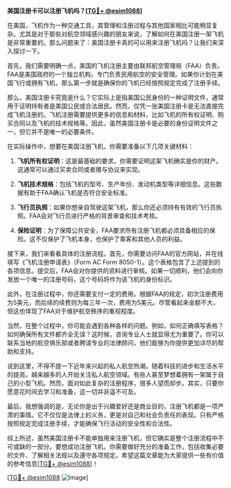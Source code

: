 **美国注册卡可以注册飞机吗？[[TG💪+ @esim1088](https://t.me/s/esim1088)]**

在美国，飞机作为一种交通工具，其管理和注册过程与其他国家相比可能稍显复杂。尤其是对于那些对航空领域感兴趣的朋友来说，了解如何在美国注册一架飞机是非常重要的。那么问题来了：美国注册卡真的可以用来注册飞机吗？让我们来深入探讨一下。

首先，我们需要明确一点，美国的飞机注册主要由联邦航空管理局（FAA）负责。FAA是美国政府的一个独立机构，专门负责民用航空的安全管理。如果你计划在美国飞行或拥有飞机，那么第一步就是确保你的飞机已经按照规定完成了注册手续。

那么，美国注册卡究竟是什么？它实际上是指美国公民身份的一种证明文件，通常用于证明持有者是美国公民或合法居民。然而，仅凭一张美国注册卡是无法直接完成飞机注册的。飞机注册需要提供更多的信息和材料，比如飞机的所有权证明、购买合同以及飞机的技术规格等。因此，虽然美国注册卡是必要的身份证明文件之一，但它并不是唯一的必要条件。

在实际操作中，想要在美国注册飞机，你需要准备以下几项关键材料：

1. **飞机所有权证明**：这是最基础的要求。你需要证明这架飞机确实是你的财产。这通常可以通过买卖合同或者赠与协议来实现。

2. **飞机技术规格**：包括飞机的型号、生产年份、发动机类型等详细信息。这些数据有助于FAA确认飞机是否符合安全标准。

3. **飞行员执照**：如果你想亲自驾驶这架飞机，那么你还必须持有有效的飞行员执照。FAA会对飞行员进行严格的背景审查和技术考核。

4. **保险证明**：为了保障公共安全，FAA要求所有注册飞机都必须具备相应的保险。这不仅保护了飞机本身，也保护了乘客和其他人员的利益。

接下来，我们来看看具体的注册流程。首先，你需要访问FAA的官方网站，并在线填写《飞机注册申请表》（Form AC Form 8050-1）。这个表格包含了上述提到的各项信息。提交后，FAA会对你提供的资料进行审核。如果一切顺利，他们会向你发放一个唯一的注册号码，这个号码将作为该飞机的身份标识。

此外，在注册过程中，你还需要支付一定的费用。根据FAA的规定，初次注册费用为5美元，而后续的续费则为每三年一次，费用为5美元。尽管看起来金额不大，但这也体现了FAA对于维护航空秩序的重视程度。

当然，在整个过程中，你可能会遇到各种各样的问题。例如，如何正确填写表格？如何确保所有文件都齐全无误？这时候，咨询专业人士就显得尤为重要了。你可以联系当地的航空俱乐部或者聘请专业的法律顾问，他们能够为你提供更加详尽的帮助和支持。

说到这里，不得不提一下近年来兴起的私人航空热潮。随着科技的进步和生活水平的提高，越来越多的人开始关注私人航空领域。有些人甚至梦想着拥有一架属于自己的小型飞机。然而，面对如此复杂的注册程序，很多人望而却步。其实，只要你愿意花时间去学习和准备，这一切并非遥不可及。

最后，我想强调的是，无论你是出于兴趣爱好还是商业目的，注册飞机都是一项严肃的事情。它不仅仅是法律上的义务，更是对自己和社会负责任的表现。只有严格按照规定完成注册手续，才能确保飞行活动的安全性和合法性。

综上所述，虽然美国注册卡不能单独用来注册飞机，但它确实是整个注册流程中不可或缺的一部分。要想成功注册飞机，你需要做好充分的准备工作，包括收集必要的文件、了解相关法规以及遵守各项规定。希望这篇文章能为大家提供一些有价值的参考信息[[TG💪+ @esim1088](https://t.me/s/esim1088)]！

[[TG💪+ @esim1088](https://t.me/s/esim1088) ![Image](https://i.postimg.cc/4NQfJmqS/Snipaste-2025-05-13-00-14-12.png)]